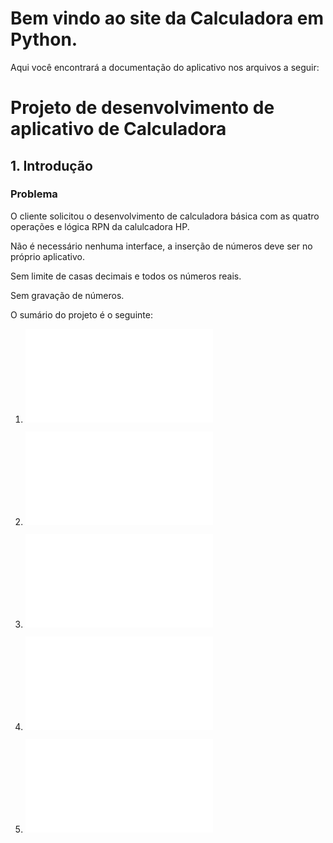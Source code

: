 # Bem vindo ao site da Calculadora em Python.

Aqui você encontrará a documentação do aplicativo nos arquivos a seguir:

# Projeto de desenvolvimento de aplicativo de Calculadora
<!-- SWEBOK - SOFTWARE ENGINEERING BODY OF KNOWLODGE -->

## 1. Introdução

### Problema

O cliente solicitou o desenvolvimento de calculadora básica com as 
quatro operações e lógica RPN da calulcadora HP.

Não é necessário nenhuma interface, a inserção de números deve ser no próprio aplicativo.

Sem limite de casas decimais e todos os números reais.

Sem gravação de números.

O sumário do projeto é o seguinte:

1. ![Elicitação de requisitos](documentoRequisitos.md)

2. ![Documento de Projeto de Software](documentoProjeto.md)

3. ![Plano de codificação e testes](planoCodTestes.md)

4. ![Plano de implantação](planoImplantacao.md)

5. ![Plano de manutenção](planoManutencao.md)


